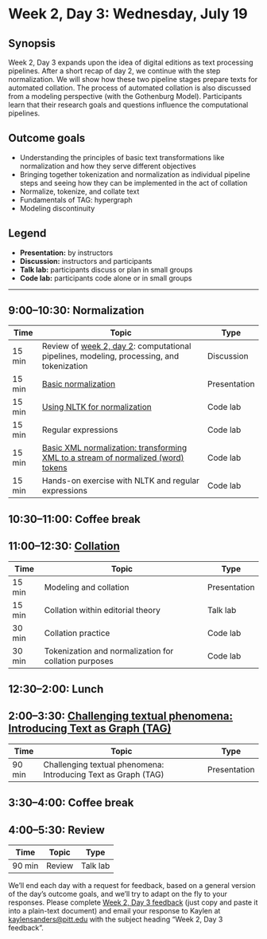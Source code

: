 # Week 2, Day 3: Wednesday, July 19
## Synopsis

Week 2, Day 3 expands upon the idea of digital editions as text processing
                pipelines. After a short recap of day 2, we continue with the step normalization. We
                will show how these two pipeline stages prepare texts for automated collation. The
                process of automated collation is also discussed from a modeling perspective (with the Gothenburg Model).
                Participants learn that their research goals and questions influence the
                computational pipelines.

## Outcome goals
* Understanding the principles of basic text transformations like normalization and how they serve different objectives
* Bringing together tokenization and normalization as individual pipeline steps and seeing how they can be implemented in the act of collation
* Normalize, tokenize, and collate text
* Fundamentals of TAG: hypergraph
* Modeling discontinuity
## Legend

* **Presentation:** by instructors
* **Discussion:** instructors and participants
* **Talk lab:** participants discuss or plan in small groups
* **Code lab:** participants code alone or in small groups

* * *
## 9:00–10:30: Normalization

Time | Topic | Type
---- | ---- | ---- 
15 min | Review of [week 2, day 2](week_2_day_2_plan.md): computational pipelines, modeling, processing, and tokenization | Discussion
15 min | [Basic normalization](https://github.com/Pittsburgh-NEH-Institute/Institute-Materials-2017/blob/master/schedule/week_2/Integrating_XML_with_Python.ipynb) | Presentation
15 min | [Using NLTK for normalization](https://github.com/Pittsburgh-NEH-Institute/Institute-Materials-2017/blob/master/schedule/week_2/Integrating_XML_with_Python.ipynb) | Code lab
15 min | Regular expressions | Code lab
15 min | [Basic XML normalization: transforming XML to a stream of normalized (word) tokens](https://github.com/Pittsburgh-NEH-Institute/Institute-Materials-2017/tree/master/schedule/week_2/collation_with_markup) | Code lab
15 min | Hands-on exercise with NLTK and regular expressions | Code lab

## 10:30–11:00: Coffee break

## 11:00–12:30: [Collation](https://github.com/Pittsburgh-NEH-Institute/Institute-Materials-2017/tree/master/schedule/week_2/collation)

Time | Topic | Type
---- | ---- | ---- 
15 min | Modeling and collation | Presentation
15 min | Collation within editorial theory | Talk lab
30 min | Collation practice | Code lab
30 min | Tokenization and normalization for collation purposes | Code lab

## 12:30–2:00: Lunch

## 2:00–3:30: [Challenging textual phenomena: Introducing Text as Graph (TAG)](tag.md)

Time | Topic | Type
---- | ---- | ---- 
90 min | Challenging textual phenomena: Introducing Text as Graph (TAG) | Presentation

## 3:30–4:00: Coffee break

## 4:00–5:30: Review

Time | Topic | Type
---- | ---- | ---- 
90 min | Review | Talk lab

We’ll end each day with a request for feedback, based on a general version of the day’s outcome goals, and we’ll try to adapt on the fly to your responses. Please complete [Week 2, Day 3 feedback](week_2_day_3_feedback.md) (just copy and paste it into a plain-text document) and email your response to Kaylen at [kaylensanders@pitt.edu](mailto:kaylensanders@pitt.edu) with the subject heading “Week 2, Day 3 feedback”.